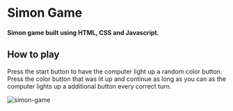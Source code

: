 # Simon Game

#### Simon game built using HTML, CSS and Javascript.

## How to play

Press the start button to have the computer light up a random color button. Press the color button that was lit up and 
continue as long as you can as the computer lights up a additional button every correct turn.

![simon-game](https://user-images.githubusercontent.com/19617720/35175680-d3af3564-fd42-11e7-9ba9-e7a1ddd75b1a.png)

